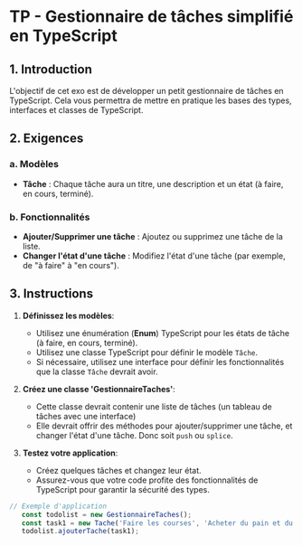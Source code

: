 # **TP - Gestionnaire de tâches simplifié en TypeScript**

## **1. Introduction**

L'objectif de cet exo est de développer un petit gestionnaire de tâches en TypeScript. Cela vous permettra de mettre en pratique les bases des types, interfaces et classes de TypeScript.

## **2. Exigences**

### **a. Modèles**

- **Tâche** : Chaque tâche aura un titre, une description et un état (à faire, en cours, terminé).

### **b. Fonctionnalités**

- **Ajouter/Supprimer une tâche** : Ajoutez ou supprimez une tâche de la liste.
- **Changer l'état d'une tâche** : Modifiez l'état d'une tâche (par exemple, de "à faire" à "en cours").

## **3. Instructions**

1. **Définissez les modèles**:
   - Utilisez une énumération (**Enum**) TypeScript pour les états de tâche (à faire, en cours, terminé).
   - Utilisez une classe TypeScript pour définir le modèle `Tâche`.
   - Si nécessaire, utilisez une interface pour définir les fonctionnalités que la classe `Tâche` devrait avoir.

2. **Créez une classe 'GestionnaireTaches'**:
   - Cette classe devrait contenir une liste de tâches (un tableau de tâches avec une interface)
   - Elle devrait offrir des méthodes pour ajouter/supprimer une tâche, et changer l'état d'une tâche. Donc soit `push` ou `splice`.

3. **Testez votre application**:
   - Créez quelques tâches et changez leur état.
   - Assurez-vous que votre code profite des fonctionnalités de TypeScript pour garantir la sécurité des types.


```ts
// Exemple d'application
   const todolist = new GestionnaireTaches();
   const task1 = new Tache('Faire les courses', 'Acheter du pain et du lait', EtatTache.AFAIRE);
   todolist.ajouterTache(task1);
```
